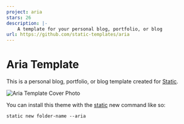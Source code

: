 ```yaml
---
project: aria
stars: 26
description: |-
    A template for your personal blog, portfolio, or blog
url: https://github.com/static-templates/aria
---
```


# Aria Template

This is a personal blog, portfolio, or blog template created for [Static](https://static.devdojo.com).

![Aria Template Cover Photo](https://raw.githubusercontent.com/static-templates/aria/main/assets/images/cover.jpg)

You can install this theme with the [static](https://www.npmjs.com/package/@devdojo/static) new command like so:

```
static new folder-name --aria
```

